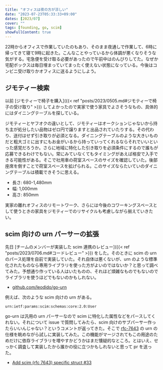 ```yaml
---
title: "オフィスは夜の方が涼しい"
date: "2023-07-23T05:33:33+09:00"
dates: [2023/07]
cover: ""
tags: [founding, go, scim]
showFullContent: true
---
```


22時からオフィスで作業していたのもあり、そのまま夜通しで作業して、6時に帰ってきて寝て9時に起きた。こんなことやっているから体調が悪くなりそうな気がする。宅急便を受け取る必要があったので午前中はのんびりしてた。なぜか宅配ボックスは毎日埋まっていてまったく使えない状態になっている。今後はコンビニ受け取りかオフィスに送るようにしよう。

## ジモティー検索

以前 [ジモティーで椅子を購入]({{< ref "posts/2023/0505.md#ジモティーで椅子の受け取り" >}}) してよかったので実家で使う家具でよさそうなもの、具体的にはダイニングテーブルを探している。

ジモティーとヤフオクの違いとして、ジモティーはオークションじゃないから持ち主が処分したい品物はゼロ円で譲りますと出品されていたりする。その代わり、送付はせず引き取りが必須となる。ダイニングテーブルのような大きいものだと粗大ゴミに出すにもお金がいるから持っていってくれるならそれでいいといった感覚だろうか。さらに地域に特化した引き取りを必須条件にするので誰もが応募できるわけでもない。常にみていなくてもタイミングがあえば格安で入手できる可能性がある。そこで社用車の荷室スペースのサイズを確認していた。後部座席を倒すことで荷室スペースを拡げられる。このサイズならたいていのダイニングテーブルは積載できそうに思える。

* 長さ: 680-1,480mm
* 幅: 1,000mm
* 高さ: 850mm

実家の離れオフィスのリモートワーク、さらには今後のコワーキングスペースとして使うときの家具をジモティーでのリサイクルも考慮しながら揃えていきたい。

## scim 向けの urn パーサーの拡張

先日 [チームのメンバーが実装した scim 連携のレビュー]({{< ref "posts/2023/0706.md#コードレビュー" >}}) をした。そのときに scim の urn のパース処理を自前で実装していた。それ自体は悪くないが、urn のような標準化されたものなら専用ライブラリを使った方がよいのではないか？と思って調べてみた。予想通り作っている人はいたものの、それほど煩雑なものでもないのでライブラリを使うほどでもないのかもしれない。

* [github.com/leodido/go-urn](https://github.com/leodido/go-urn)

例えば、次のような scim 向けの urn がある。

```
urn:ietf:params:scim:schemas:core:2.0:User
```

go-urn は汎用の urn パーサーなので scim に特化した属性などをパースしてくれない。それについて issue で質問してみたら、scim 向けのサブパーサー作ったらいいんじゃない？というコメントが返ってきた。そこで [rfc-7643](https://datatracker.ietf.org/doc/html/rfc7643#section-10) の urn の仕様を眺めながら試しに実装してみた。この機能がマージされてもこの用途のためだけに依存ライブラリを増やすかどうかはまだ懐疑的なところ。とはいえ、せっかく調査して実装したから誰かの役に立つかもしれないと思って pr を送った。

* [Add scim (rfc 7643) specific struct #33](https://github.com/leodido/go-urn/pull/33)
